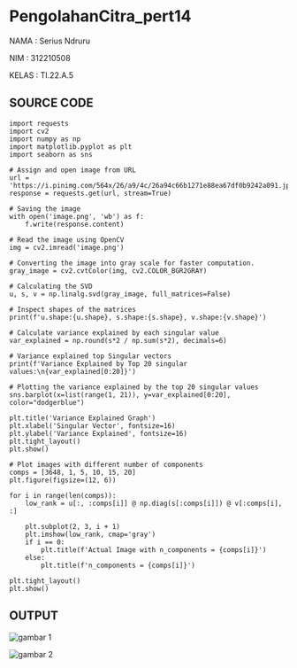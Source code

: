 # PengolahanCitra_pert14

NAMA : Serius Ndruru

NIM : 312210508

KELAS : TI.22.A.5


## SOURCE CODE
```
import requests
import cv2
import numpy as np
import matplotlib.pyplot as plt
import seaborn as sns

# Assign and open image from URL
url = 'https://i.pinimg.com/564x/26/a9/4c/26a94c66b1271e88ea67df0b9242a091.jpg'
response = requests.get(url, stream=True)

# Saving the image
with open('image.png', 'wb') as f:
    f.write(response.content)

# Read the image using OpenCV
img = cv2.imread('image.png')

# Converting the image into gray scale for faster computation.
gray_image = cv2.cvtColor(img, cv2.COLOR_BGR2GRAY)

# Calculating the SVD
u, s, v = np.linalg.svd(gray_image, full_matrices=False)

# Inspect shapes of the matrices
print(f'u.shape:{u.shape}, s.shape:{s.shape}, v.shape:{v.shape}')

# Calculate variance explained by each singular value
var_explained = np.round(s*2 / np.sum(s*2), decimals=6)

# Variance explained top Singular vectors
print(f'Variance Explained by Top 20 singular values:\n{var_explained[0:20]}')

# Plotting the variance explained by the top 20 singular values
sns.barplot(x=list(range(1, 21)), y=var_explained[0:20], color="dodgerblue")

plt.title('Variance Explained Graph')
plt.xlabel('Singular Vector', fontsize=16)
plt.ylabel('Variance Explained', fontsize=16)
plt.tight_layout()
plt.show()

# Plot images with different number of components
comps = [3648, 1, 5, 10, 15, 20]
plt.figure(figsize=(12, 6))

for i in range(len(comps)):
    low_rank = u[:, :comps[i]] @ np.diag(s[:comps[i]]) @ v[:comps[i], :]

    plt.subplot(2, 3, i + 1)
    plt.imshow(low_rank, cmap='gray')
    if i == 0:
        plt.title(f'Actual Image with n_components = {comps[i]}')
    else:
        plt.title(f'n_components = {comps[i]}')

plt.tight_layout()
plt.show()

```

## OUTPUT

![gambar 1](https://github.com/rius23/pert14pengolahancitra/assets/129859832/5233bd60-4ddd-4c89-b593-c0ff627bb1ba)

![gambar 2](https://github.com/rius23/pert14pengolahancitra/assets/129859832/6e0a505a-df4e-46f7-9ec3-733b510dbf1c)









